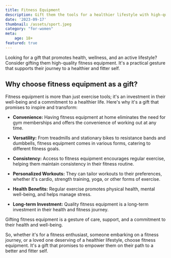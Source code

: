 ```yaml
---
title: Fitness Equipment
description: Gift them the tools for a healthier lifestyle with high-quality fitness equipment.
date: '2023-09-17'
thumbnail: /assets/sport.jpeg
category: "for-women"
meta:
    age: 18+
featured: true
---
```

Looking for a gift that promotes health, wellness, and an active lifestyle? Consider gifting them high-quality fitness equipment. It's a practical gesture that supports their journey to a healthier and fitter self.

## Why choose fitness equipment as a gift?

Fitness equipment is more than just exercise tools; it's an investment in their well-being and a commitment to a healthier life. Here's why it's a gift that promises to inspire and transform:

- **Convenience:** Having fitness equipment at home eliminates the need for gym memberships and offers the convenience of working out at any time.

- **Versatility:** From treadmills and stationary bikes to resistance bands and dumbbells, fitness equipment comes in various forms, catering to different fitness goals.

- **Consistency:** Access to fitness equipment encourages regular exercise, helping them maintain consistency in their fitness routine.

- **Personalized Workouts:** They can tailor workouts to their preferences, whether it's cardio, strength training, yoga, or other forms of exercise.

- **Health Benefits:** Regular exercise promotes physical health, mental well-being, and helps manage stress.

- **Long-term Investment:** Quality fitness equipment is a long-term investment in their health and fitness journey.

Gifting fitness equipment is a gesture of care, support, and a commitment to their health and well-being.

So, whether it's for a fitness enthusiast, someone embarking on a fitness journey, or a loved one deserving of a healthier lifestyle, choose fitness equipment. It's a gift that promises to empower them on their path to a better and fitter self.

